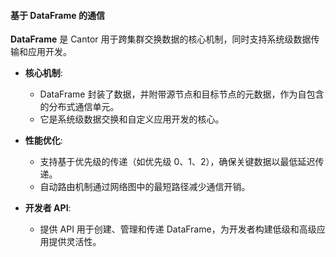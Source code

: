 #### **基于 DataFrame 的通信**

**DataFrame** 是 Cantor 用于跨集群交换数据的核心机制，同时支持系统级数据传输和应用开发。

- **核心机制**:
  - DataFrame 封装了数据，并附带源节点和目标节点的元数据，作为自包含的分布式通信单元。
  - 它是系统级数据交换和自定义应用开发的核心。

- **性能优化**:
  - 支持基于优先级的传递（如优先级 0、1、2），确保关键数据以最低延迟传递。
  - 自动路由机制通过网络图中的最短路径减少通信开销。

- **开发者 API**:
  - 提供 API 用于创建、管理和传递 DataFrame，为开发者构建低级和高级应用提供灵活性。

#### 